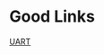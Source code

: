 # Good Links
[UART](https://www.analog.com/media/en/analog-dialogue/volume-54/number-4/uart-a-hardware-communication-protocol.pdf)
